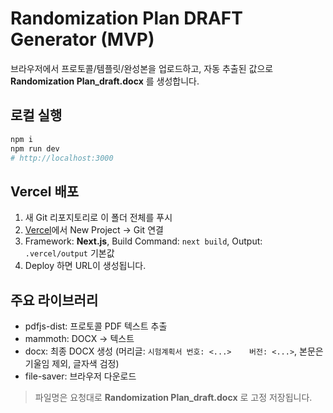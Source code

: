 # Randomization Plan DRAFT Generator (MVP)

브라우저에서 프로토콜/템플릿/완성본을 업로드하고, 자동 추출된 값으로 **Randomization Plan_draft.docx** 를 생성합니다.

## 로컬 실행
```bash
npm i
npm run dev
# http://localhost:3000
```

## Vercel 배포
1. 새 Git 리포지토리로 이 폴더 전체를 푸시
2. [Vercel](https://vercel.com)에서 New Project → Git 연결
3. Framework: **Next.js**, Build Command: `next build`, Output: `.vercel/output` 기본값
4. Deploy 하면 URL이 생성됩니다.

## 주요 라이브러리
- pdfjs-dist: 프로토콜 PDF 텍스트 추출
- mammoth: DOCX → 텍스트
- docx: 최종 DOCX 생성 (머리글: `시험계획서 번호: <...>    버전: <...>`, 본문은 기울임 제외, 글자색 검정)
- file-saver: 브라우저 다운로드

> 파일명은 요청대로 **Randomization Plan_draft.docx** 로 고정 저장됩니다.
